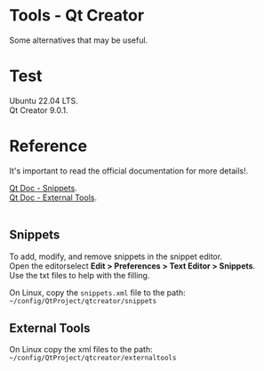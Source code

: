 Tools - Qt Creator
==================

Some alternatives that may be useful.

# Test

Ubuntu 22.04 LTS.<br>
Qt Creator 9.0.1.<br>

# Reference

It's important to read the official documentation for more details!.<br>

[Qt Doc - Snippets](https://doc.qt.io/qtcreator/creator-completing-code.html).<br>
[Qt Doc - External Tools](https://doc.qt.io/qtcreator/creator-editor-external.html).<br>
<br>

## Snippets

To add, modify, and remove snippets in the snippet editor.<br>
Open the editorselect <b>Edit > Preferences > Text Editor > Snippets</b>.<br>
Use the txt files to help with the filling.<br>

On Linux, copy the `snippets.xml` file to the path: `~/config/QtProject/qtcreator/snippets` <br>

## External Tools

On Linux copy the xml files to the path: `~/config/QtProject/qtcreator/externaltools ` <br>